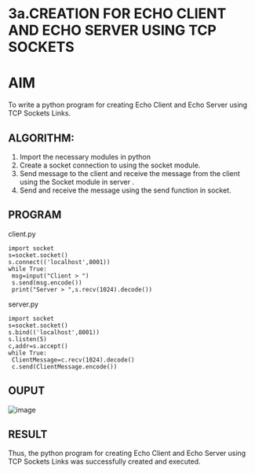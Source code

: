 # 3a.CREATION FOR ECHO CLIENT AND ECHO SERVER USING TCP SOCKETS
# AIM
To write a python program for creating Echo Client and Echo Server using TCP
Sockets Links.
## ALGORITHM:
1. Import the necessary modules in python
2. Create a socket connection to using the socket module.
3. Send message to the client and receive the message from the client using the Socket module in
 server .
4. Send and receive the message using the send function in socket.
## PROGRAM
client.py
```
import socket
s=socket.socket()
s.connect(('localhost',8001))
while True:
 msg=input("Client > ")
 s.send(msg.encode())
 print("Server > ",s.recv(1024).decode())
```

server.py
```
import socket
s=socket.socket()
s.bind(('localhost',8001))
s.listen(5)
c,addr=s.accept()
while True:
 ClientMessage=c.recv(1024).decode()
 c.send(ClientMessage.encode())
```
## OUPUT

![image](https://github.com/user-attachments/assets/56b71e93-a9b8-4026-8203-e53ed802ee33)


## RESULT
Thus, the python program for creating Echo Client and Echo Server using TCP Sockets Links 
was successfully created and executed.

